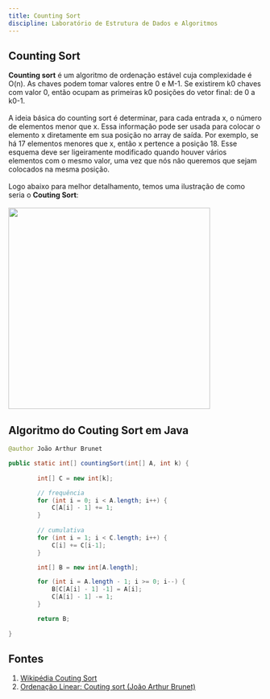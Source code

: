 ```yaml
---
title: Counting Sort
discipline: Laboratório de Estrutura de Dados e Algoritmos
---
```


## Counting Sort
<strong>Counting sort</strong> é um algoritmo de ordenação estável cuja complexidade é O(n). As chaves podem tomar valores entre 0 e M-1. Se existirem k0 chaves com valor 0, então ocupam as primeiras k0 posições do vetor final: de 0 a k0-1.
<br><br>
A ideia básica do counting sort é determinar, para cada entrada x, o número de elementos menor que x. Essa informação pode ser usada para colocar o elemento x diretamente em sua posição no array de saída. Por exemplo, se há 17 elementos menores que x, então x pertence a posição 18. Esse esquema deve ser ligeiramente modificado quando houver vários elementos com o mesmo valor, uma vez que nós não queremos que sejam colocados na mesma posição.
<br><br>
Logo abaixo para melhor detalhamento, temos uma ilustração de como seria o <strong>Couting Sort</strong>:
<br><br>
<img src ="https://felipepriuli.files.wordpress.com/2013/01/exemplo_vetor_bs.png" widght="600" height="400">

## Algoritmo do Couting Sort em Java

```java
@author João Arthur Brunet 

public static int[] countingSort(int[] A, int k) {
    
        int[] C = new int[k];

        // frequência
        for (int i = 0; i < A.length; i++) {
            C[A[i] - 1] += 1;
        }
        
        // cumulativa
        for (int i = 1; i < C.length; i++) {
            C[i] += C[i-1];
        }

        int[] B = new int[A.length];

        for (int i = A.length - 1; i >= 0; i--) {
            B[C[A[i] - 1] -1] = A[i];
            C[A[i] - 1] -= 1;
        }

        return B;
    
}
```
## Fontes 
1. <a href="https://pt.wikipedia.org/wiki/Counting_sort" target="_blank">Wikipédia Couting Sort</a>
2. <a href="https://joaoarthurbm.github.io/eda/posts/ordenacao-linear/" target="_blank"> Ordenação Linear: Couting sort (João Arthur Brunet) </a>

